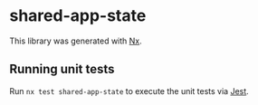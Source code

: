 # shared-app-state

This library was generated with [Nx](https://nx.dev).

## Running unit tests

Run `nx test shared-app-state` to execute the unit tests via [Jest](https://jestjs.io).
